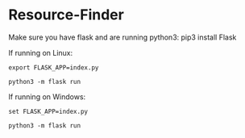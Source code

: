 # Resource-Finder
Make sure you have flask and are running python3:
pip3 install Flask

If running on Linux:

	export FLASK_APP=index.py

	python3 -m flask run

If running on Windows:

	set FLASK_APP=index.py

	python3 -m flask run

